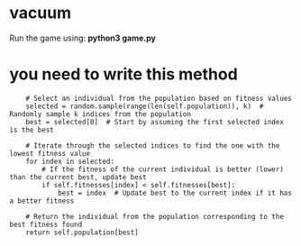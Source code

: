 # vacuum
Run the game using: __python3 game.py__

# you need to write this method
        # Select an individual from the population based on fitness values
        selected = random.sample(range(len(self.population)), k)  # Randomly sample k indices from the population
        best = selected[0]  # Start by assuming the first selected index is the best

        # Iterate through the selected indices to find the one with the lowest fitness value
        for index in selected:
            # If the fitness of the current individual is better (lower) than the current best, update best
            if self.fitnesses[index] < self.fitnesses[best]:
                best = index  # Update best to the current index if it has a better fitness

        # Return the individual from the population corresponding to the best fitness found
        return self.population[best]



